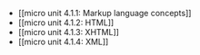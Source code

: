 - [[micro unit 4.1.1: Markup language concepts]]
- [[micro unit 4.1.2: HTML]]
- [[micro unit 4.1.3: XHTML]]
- [[micro unit 4.1.4: XML]]
